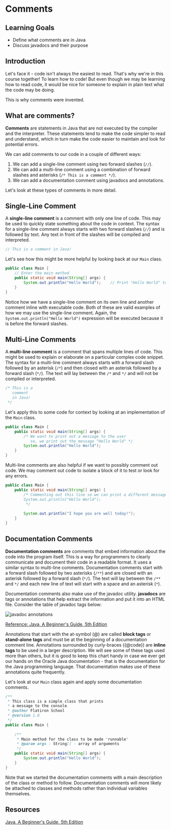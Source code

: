 # Comments

## Learning Goals

- Define what comments are in Java
- Discuss javadocs and their purpose

## Introduction

Let's face it - code isn't always the easiest to read. That's why we're in this
course together! To learn how to code! But even though we may be learning how
to read code, it would be nice for someone to explain in plain text what the
code may be doing.

This is why comments were invented.

## What are comments?

**Comments** are statements in Java that are not executed by the compiler and
the interpreter. These statements tend to make the code simpler to read and
understand, which in turn make the code easier to maintain and look for
potential errors.

We can add comments to our code in a couple of different ways:

1. We can add a single-line comment using two forward slashes (`//`).
2. We can add a multi-line comment using a combination of forward slashes and
   asterisks (`/* This is a comment */`).
3. We can add a documentation comment using javadocs and annotations.

Let's look at these types of comments in more detail.

## Single-Line Comment

A **single-line comment** is a comment with only one line of code.
This may be used to quickly state something about the code in context.
The syntax for a single-line comment always starts with two forward slashes
(`//`) and is followed by text. Any text in front of the slashes will be
compiled and interpreted.

```java
// This is a comment in Java!
```

Let's see how this might be more helpful by looking back at our `Main`
class.

```java
public class Main {
    // Enter the main method
    public static void main(String[] args) {
        System.out.println("Hello World");    // Print "Hello World" to the console
    }
}
```

Notice how we have a single-line comment on its own line and another
comment inline with executable code. Both of these are valid examples of how
we may use the single-line comment. Again, the
`System.out.println("Hello World")` expression will be executed because it is
before the forward slashes.

## Multi-Line Comments

A **multi-line comment** is a comment that spans multiple lines of code.
This might be used to explain or elaborate on a particular complex code snippet.
The syntax for a multi-line comment always starts with a forward slash followed
by an asterisk (`/*`) and then closed with an asterisk followed by a forward
slash (`*/`). The text will lay between the `/*` and `*/` and will not be
compiled or interpreted.

```java
/* This is a 
   comment
   in Java!     
 */
```

Let's apply this to some code for context by looking at an implementation of the
`Main` class.

```java
public class Main {
    public static void main(String[] args) {
        /* We want to print out a message to the user
           so, we print out the message "Hello World" */
        System.out.println("Hello World");
    }
}
```

Multi-line comments are also helpful if we want to possibly comment out code.
We may comment out code to isolate a block of it to test or look for any
errors.

```java
public class Main {
    public static void main(String[] args) {
        /* Commenting out this line so we can print a different message
        System.out.println("Hello World");
         */
        
        System.out.println("I hope you are well today!");
    }
}
```

## Documentation Comments

**Documentation comments** are comments that embed information about the code
into the program itself. This is a way for programmers to clearly communicate
and document their code in a readable format. It uses a similar syntax to
multi-line comments. Documentation comments start with a forward slash
followed by two asterisks (`/**`) and are closed with an asterisk followed by
a forward slash (`*/`). The text will lay between the `/**` and `*/` and each
new line of text will start with a space and an asterisk (`*`).

Documentation comments also make use of the javadoc utility. **javadocs** are
tags or annotations that help extract the information and put it into an HTML
file. Consider the table of javadoc tags below:

![javadoc annotations](https://curriculum-content.s3.amazonaws.com/java-mod-1/comments/Javadoc-Annotations.png)

[Reference: Java, A Beginner's Guide, 5th Edition](https://www.oreilly.com/library/view/java-a-beginners/9780071606325/appblev1sec1.html)

Annotations that start with the at-symbol (@) are called **block tags** or
**stand-alone tags** and must be at the beginning of a documentation comment
line. Annotations surrounded by curly-braces ({@code}) are **inline tags** to
be used in a larger description. We will see some of these tags used more than
others, but it is good to keep this chart handy in case we ever get our hands
on the Oracle Java documentation - that is the documentation for the Java
programming language. That documentation makes use of these annotations quite
frequently.

Let's look at our `Main` class again and apply some documentation
comments.

```java
/**
 * This class is a simple class that prints
 * a message to the console.
 * @author Flatiron School
 * @version 1.0
 */
public class Main {
    
    /**
     * Main method for the class to be made "runnable"
     * @param args : String[] - array of arguments
     */
    public static void main(String[] args) {
        System.out.println("Hello World");
    }
}
```

Note that we started the documentation comments with a main description of the
class or method to follow. Documentation comments will more likely be attached
to classes and methods rather than individual variables themselves.

## Resources

[Java, A Beginner's Guide, 5th Edition](https://www.oreilly.com/library/view/java-a-beginners/9780071606325/appblev1sec1.html)
